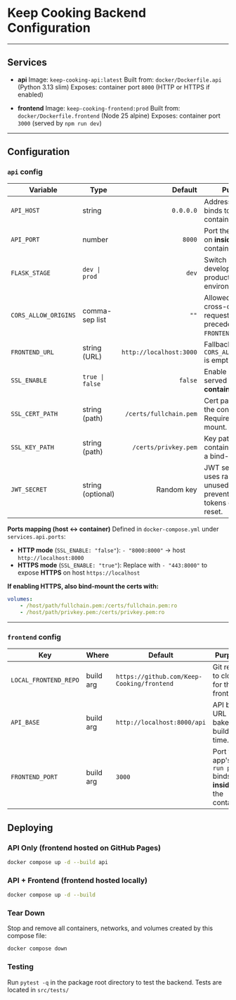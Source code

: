 # Keep Cooking Backend Configuration

---

## Services

* **api**
  Image: `keep-cooking-api:latest`
  Built from: `docker/Dockerfile.api` (Python 3.13 slim)
  Exposes: container port `8000` (HTTP or HTTPS if enabled)

* **frontend**
  Image: `keep-cooking-frontend:prod`
  Built from: `docker/Dockerfile.frontend` (Node 25 alpine)
  Exposes: container port `3000` (served by `npm run dev`)

---

## Configuration

### `api` config

| Variable             | Type            |                 Default | Purpose                                                                                 |
| -------------------- | --------------- | ----------------------: | --------------------------------------------------------------------------------------- |
| `API_HOST`           | string          |               `0.0.0.0` | Address the API binds to in the container.                                              |
| `API_PORT`           | number          |                  `8000` | Port the API listens on **inside** the container.                                       |
| `FLASK_STAGE`        | `dev \| prod`   |                  `dev` | Switch between development and production environments.                        |
| `CORS_ALLOW_ORIGINS` | comma-sep list  |                    `""` | Allowed origins for cross-origin requests. Takes precedence over `FRONTEND_URL` if set. |
| `FRONTEND_URL`       | string (URL)    | `http://localhost:3000` | Fallback origin if `CORS_ALLOW_ORIGINS` is empty.                                       |
| `SSL_ENABLE`         | `true \| false` |                 `false` | Enable HTTPS served **by the api container itself**.                                    |
| `SSL_CERT_PATH`      | string (path)   |  `/certs/fullchain.pem` | Cert path **inside** the container. Requires a bind-mount.                              |
| `SSL_KEY_PATH`       | string (path)   |    `/certs/privkey.pem` | Key path **inside** the container. Requires a bind-mount.                               |
| `JWT_SECRET`       | string (optional)   |    Random key | JWT secret key, uses random key if unused. Specify to prevent invalid tokens on server reset. |

**Ports mapping (host ↔ container)**
Defined in `docker-compose.yml` under `services.api.ports`:

* **HTTP mode** (`SSL_ENABLE: "false"`):
  `- "8000:8000"` → host `http://localhost:8000`
* **HTTPS mode** (`SSL_ENABLE: "true"`):
  Replace with `- "443:8000"` to expose **HTTPS** on host `https://localhost`

**If enabling HTTPS, also bind-mount the certs with:**
```yaml
volumes:
    - /host/path/fullchain.pem:/certs/fullchain.pem:ro
    - /host/path/privkey.pem:/certs/privkey.pem:ro
```
---

### `frontend` config

| Key                   | Where     | Default                                    | Purpose                                                                   |
| --------------------- | --------- | ------------------------------------------ | ------------------------------------------------------------------------- |
| `LOCAL_FRONTEND_REPO` | build arg | `https://github.com/Keep-Cooking/frontend` | Git repo to clone for the frontend.                                            |
| `API_BASE`       | build arg | `http://localhost:8000/api`                | API base URL baked at build time. |
| `FRONTEND_PORT`       | build arg       | `3000`                                     | Port the app's `npm run prod` binds to **inside** the container.          |

## Deploying

### API Only (frontend hosted on GitHub Pages)

```bash
docker compose up -d --build api
```

### API + Frontend (frontend hosted locally)

```bash
docker compose up -d --build
```

### Tear Down

Stop and remove all containers, networks, and volumes created by this compose file:

```bash
docker compose down
```

### Testing

Run `pytest -q` in the package root directory to test the backend. Tests are located in `src/tests/`